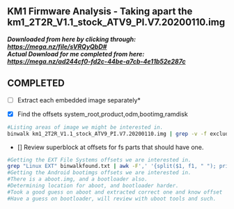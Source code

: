 ## KM1 Firmware Analysis - Taking apart the km1_2T2R_V1.1_stock_ATV9_PI.V7.20200110.img
***Downloaded from here by clicking through:   
https://mega.nz/file/sVRQyQbD#***  
***Actual Download for me completed from here:   
https://mega.nz/ad244cf0-fd2c-44be-a7cb-4e11b52e287c***

## COMPLETED
*[ ] Extract each embedded image separately*  
- [X] Find the offsets system_root,product,odm,bootimg,ramdisk
```bash
#Listing areas of image we might be interested in.
binwalk km1_2T2R_V1.1_stock_ATV9_PI.V7.20200110.img | grep -v -f excludepatterns.txt > binwalkfound.txt 
```
- [] Review superblock at offsets for fs parts that should have one.
```bash
#Getting the EXT File Systems offsets we are interested in.
grep "Linux EXT" binwalkfound.txt | awk -F',' '{split($1, f1, " "); print f1[1], f1[4], $6, $7}' > extfsfound.txt
#Getting the Android bootimgs offsets we are interested in.
#There is a aboot.img, and a bootloader also. 
#Determining location for aboot, and bootloader harder.
#Took a good guess on aboot and extracted correct one and know offset
#Have a guess on bootloader, will review with uboot tools and such.
```